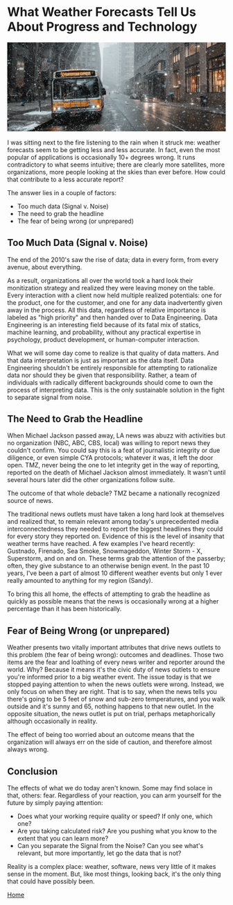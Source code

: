 # What Weather Forecasts Tell Us About Progress and Technology

![weather](../images/WEATHER.png)

I was sitting next to the fire listening to the rain when it struck me: weather forecasts seem to be getting less and less accurate. In fact, even the most popular of applications is occasionally 10+ degrees wrong. It runs contradictory to what seems intuitive; there are clearly more satellites, more organizations, more people looking at the skies than ever before. How could that contribute to a less accurate report?

The answer lies in a couple of factors:

* Too much data (Signal v. Noise)
* The need to grab the headline
* The fear of being wrong (or unprepared)

## Too Much Data (Signal v. Noise)

The end of the 2010's saw the rise of data; data in every form, from every avenue, about everything.

As a result, organizations all over the world took a hard look their monitization strategy and realized they were leaving money on the table. Every interaction with a client now held multiple realized potentials: one for the product, one for the customer, and one for any data inadvertently given away in the process. All this data, regardless of relative importance is labeled as "high priority" and then handed over to Data Engineering. Data Engineering is an interesting field because of its fatal mix of statics, machine learning, and probability, without any practical expertise in psychology, product development, or human-computer interaction.

What we will some day come to realize is that quality of data matters. And that data interpretation is just as important as the data itself. Data Engineering shouldn't be entirely responsible for attempting to rationalize data nor should they be given that responsibility. Rather, a team of individuals with radically different backgrounds should come to own the process of interpreting data. This is the only sustainable solution in the fight to separate signal from noise.

## The Need to Grab the Headline

When Michael Jackson passed away, LA news was abuzz with activities but no organization (NBC, ABC, CBS, local) was willing to report news they couldn't confirm. You could say this is a feat of journalistic integrity or due diligence, or even simple CYA protocols; whatever it was, it left the door open. TMZ, never being the one to let integrity get in the way of reporting, reported on the death of Michael Jackson almost immediately. It wasn't until several hours later did the other organizations follow suite.

The outcome of that whole debacle? TMZ became a nationally recognized source of news.

The traditional news outlets must have taken a long hard look at themselves and realized that, to remain relevant among today's unprecedented media interconnectedness they needed to report the biggest headlines they could for every story they reported on. Evidence of this is the level of insanity that weather terms have reached. A few examples I've heard recently: Gustnado, Firenado, Sea Smoke, Snowmageddon, Winter Storm - X, Superstorm, and on and on. These terms grab the attention of the passerby; often, they give substance to an otherwise benign event. In the past 10 years, I've been a part of almost 10 different weather events but only 1 ever really amounted to anything for my region (Sandy).

To bring this all home, the effects of attempting to grab the headline as quickly as possible means that the news is occasionally wrong at a higher percentage than it has been historically.

## Fear of Being Wrong (or unprepared)

Weather presents two vitally important attributes that drive news outlets to this problem (the fear of being wrong): outcomes and deadlines. Those two items are the fear and loathing of every news writer and reporter around the world. Why? Because it means it's the civic duty of news outlets to ensure you're informed prior to a big weather event. The issue today is that we stopped paying attention to when the news outlets were wrong. Instead, we only focus on when they are right. That is to say, when the news tells you there's going to be 5 feet of snow and sub-zero temperatures, and you walk outside and it's sunny and 65, nothing happens to that new outlet. In the opposite situation, the news outlet is put on trial, perhaps metaphorically although occasionally in reality.

The effect of being too worried about an outcome means that the organization will always err on the side of caution, and therefore almost always wrong.

## Conclusion

The effects of what we do today aren't known. Some may find solace in that, others: fear. Regardless of your reaction, you can arm yourself for the future by simply paying attention:

* Does what your working require quality or speed? If only one, which one?
* Are you taking calculated risk? Are you pushing what you know to the extent that you can learn more?
* Can you separate the Signal from the Noise? Can you see what's relevant, but more importantly, let go the data that is not?

Reality is a complex place: weather, software, news very little of it makes sense in the moment. But, like most things, looking back, it's the only thing that could have possibly been.

[Home](../index.md)
